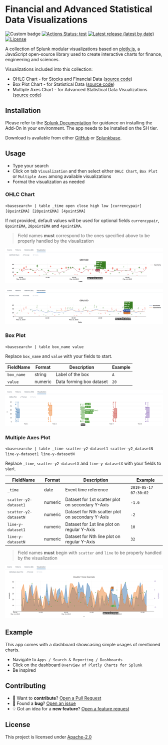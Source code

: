 # Financial and Advanced Statistical Data Visualizations

![Custom badge](https://img.shields.io/endpoint?url=https%3A%2F%2Fsplunkbasebadge.livehybrid.com%2Fv1%2Fdownloads%2F5730%2F)
[![Actions Status: test](https://github.com/splunk/splunk-plotly-collection-viz/actions/workflows/ci.yml/badge.svg)](https://github.com/splunk/splunk-plotly-collection-viz/actions?query=workflow%3A"CI")
[![Latest release (latest by date)](https://img.shields.io/github/v/release/splunk/splunk-plotly-collection-viz?label=Latest%20Release)](https://github.com/splunk/splunk-plotly-collection-viz/releases)
[![License](https://img.shields.io/github/license/splunk/splunk-plotly-collection-viz)](LICENSE)

A collection of Splunk modular visualizations based on [plotly.js](https://github.com/plotly/plotly.js/), a JavaScript open-source library used to create interactive charts for finance, engineering and sciences.

Visualizations included into this collection:
* OHLC Chart -  for Stocks and Financial Data    ([source code](appserver/static/visualizations/ohlc/src/visualization_source.js))
* Box Plot Chart - for Statistical Data    ([source code](appserver/static/visualizations/boxplot/src/visualization_source.js))
* Multiple Axes Chart - for Advanced Statistical Data Visualizations    ([source code](appserver/static/visualizations/multiple-axes/src/visualization_source.js))

## Installation
Please refer to the [Splunk Documentation](https://docs.splunk.com/Documentation/AddOns/released/Overview/Installingadd-ons) for guidance on installing the Add-On in your environment. The app needs to be installed on the SH tier.

Download is available from either [GitHub](https://github.com/splunk/splunk-plotly-collection-viz/releases) or [Splunkbase](https://splunkbase.splunk.com/app/5730/).

## Usage
* Type your search
* Click on tab `Visualization` and then select either `OHLC Chart`, `Box Plot` or `Multiple Axes` among available visualizations
* Format the visualization as needed

### OHLC Chart
`<basesearch> | table _time open close high low [currencypair] [8pointEMA] [20pointEMA] [4pointSMA]`

If not provided, default values will be used for optional fields `currencypair`, `8pointEMA`, `20pointEMA` and `4pointEMA`.

> Field names **must** correspond to the ones specified above to be properly handled by the visualization

![alt text](etc/OHLC_candlestick.png "OHLC Chart - Candlestick Example")

![alt text](etc/OHLC_bars.png "OHLC Chart - Bars Example")

### Box Plot
`<basesearch> | table box_name value`

Replace `box_name` and `value` with your fields to start.

| FieldName   | Format  | Description              | Example   |
|-------------|---------|--------------------------|-----------|
| `box_name`  | string  | Label of the box         | `A`       |
| `value`     | numeric | Data forming box dataset | `20`      |

![alt text](etc/boxplot_chart.png "Boxplot Chart Example")

### Multiple Axes Plot
`<basesearch> | table _time scatter-y2-dataset1 scatter-y2_datasetN line-y-dataset1 line-y-datasetN`

Replace `_time`, `scatter-y2-datasetX` and `line-y-datasetX` with your fields to start.

| FieldName              | Format  | Description                                  | Example               |
|------------------------|---------|----------------------------------------------|-----------------------|
| `_time`                | date    | Event time reference                         | `2019-05-17 07:30:02` |
| `scatter-y2-dataset1`  | numeric | Dataset for 1st scatter plot on secondary Y-Axis | `-1.6`            |
| `scatter-y2-datasetN`  | numeric | Dataset for Nth scatter plot on secondary Y-Axis | `-2`              |
| `line-y-dataset1`      | numeric | Dataset for 1st line plot on regular Y-Axis      | `10`              |
| `line-y-datasetN`      | numeric | Dataset for Nth line plot on regular Y-Axis      | `32`              |

> Field names **must** begin with `scatter` and `line` to be properly handled by the visualization

![alt text](etc/MultipleAxes_plot.png "Multiple Axes Plot")

## Example
This app comes with a dashboard showcasing simple usages of mentioned charts.

* Navigate to `Apps / Search & Reporting / Dashboards`
* Click on the dashboard `Overview of Plotly Charts for Splunk`
* Be inspired

## Contributing
* :rocket:   Want to **contribute**? [Open a Pull Request](https://github.com/splunk/splunk-plotly-collection-viz/pulls)
* :bug:   Found a **bug**? [Open an issue](https://github.com/splunk/splunk-plotly-collection-viz/issues/new?assignees=edro15&labels=&template=bug_report.md&title=)
* :bulb:   Got an idea for a **new feature**? [Open a feature request](https://github.com/splunk/splunk-plotly-collection-viz/issues/new?assignees=edro15&labels=&template=feature_request.md&title=)

## License
This project is licensed under [Apache-2.0](./packages/splunk_plotly_collection_viz/LICENSE.md)
